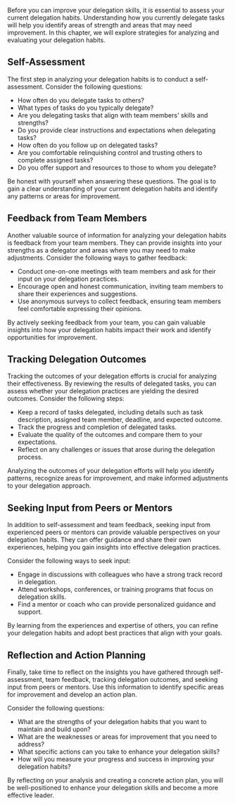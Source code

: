 
Before you can improve your delegation skills, it is essential to assess your current delegation habits. Understanding how you currently delegate tasks will help you identify areas of strength and areas that may need improvement. In this chapter, we will explore strategies for analyzing and evaluating your delegation habits.

Self-Assessment
---------------

The first step in analyzing your delegation habits is to conduct a self-assessment. Consider the following questions:

* How often do you delegate tasks to others?
* What types of tasks do you typically delegate?
* Are you delegating tasks that align with team members' skills and strengths?
* Do you provide clear instructions and expectations when delegating tasks?
* How often do you follow up on delegated tasks?
* Are you comfortable relinquishing control and trusting others to complete assigned tasks?
* Do you offer support and resources to those to whom you delegate?

Be honest with yourself when answering these questions. The goal is to gain a clear understanding of your current delegation habits and identify any patterns or areas for improvement.

Feedback from Team Members
--------------------------

Another valuable source of information for analyzing your delegation habits is feedback from your team members. They can provide insights into your strengths as a delegator and areas where you may need to make adjustments. Consider the following ways to gather feedback:

* Conduct one-on-one meetings with team members and ask for their input on your delegation practices.
* Encourage open and honest communication, inviting team members to share their experiences and suggestions.
* Use anonymous surveys to collect feedback, ensuring team members feel comfortable expressing their opinions.

By actively seeking feedback from your team, you can gain valuable insights into how your delegation habits impact their work and identify opportunities for improvement.

Tracking Delegation Outcomes
----------------------------

Tracking the outcomes of your delegation efforts is crucial for analyzing their effectiveness. By reviewing the results of delegated tasks, you can assess whether your delegation practices are yielding the desired outcomes. Consider the following steps:

* Keep a record of tasks delegated, including details such as task description, assigned team member, deadline, and expected outcome.
* Track the progress and completion of delegated tasks.
* Evaluate the quality of the outcomes and compare them to your expectations.
* Reflect on any challenges or issues that arose during the delegation process.

Analyzing the outcomes of your delegation efforts will help you identify patterns, recognize areas for improvement, and make informed adjustments to your delegation approach.

Seeking Input from Peers or Mentors
-----------------------------------

In addition to self-assessment and team feedback, seeking input from experienced peers or mentors can provide valuable perspectives on your delegation habits. They can offer guidance and share their own experiences, helping you gain insights into effective delegation practices.

Consider the following ways to seek input:

* Engage in discussions with colleagues who have a strong track record in delegation.
* Attend workshops, conferences, or training programs that focus on delegation skills.
* Find a mentor or coach who can provide personalized guidance and support.

By learning from the experiences and expertise of others, you can refine your delegation habits and adopt best practices that align with your goals.

Reflection and Action Planning
------------------------------

Finally, take time to reflect on the insights you have gathered through self-assessment, team feedback, tracking delegation outcomes, and seeking input from peers or mentors. Use this information to identify specific areas for improvement and develop an action plan.

Consider the following questions:

* What are the strengths of your delegation habits that you want to maintain and build upon?
* What are the weaknesses or areas for improvement that you need to address?
* What specific actions can you take to enhance your delegation skills?
* How will you measure your progress and success in improving your delegation habits?

By reflecting on your analysis and creating a concrete action plan, you will be well-positioned to enhance your delegation skills and become a more effective leader.
